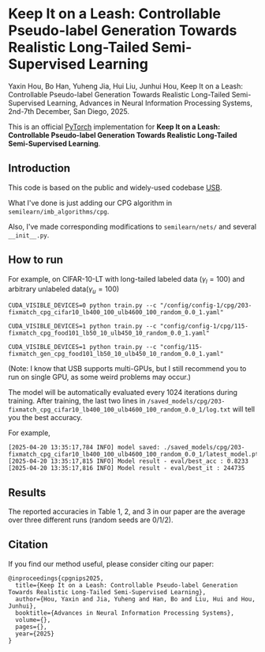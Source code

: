 # Keep It on a Leash: Controllable Pseudo-label Generation Towards Realistic Long-Tailed Semi-Supervised Learning
Yaxin Hou, Bo Han, Yuheng Jia, Hui Liu, Junhui Hou, Keep It on a Leash: Controllable Pseudo-label Generation Towards Realistic Long-Tailed Semi-Supervised Learning, Advances in Neural Information Processing Systems, 2nd-7th December, San Diego, 2025.

This is an official [PyTorch](http://pytorch.org) implementation for **Keep It on a Leash: Controllable Pseudo-label Generation Towards Realistic Long-Tailed Semi-Supervised Learning**.

## Introduction
This code is based on the public and widely-used codebase [USB](https://github.com/microsoft/Semi-supervised-learning).

What I've done is just adding our CPG algorithm in `semilearn/imb_algorithms/cpg`.

Also, I've made corresponding modifications to `semilearn/nets/` and several `__init__.py`.

## How to run
For example, on CIFAR-10-LT with long-tailed labeled data ($\gamma_l=100$) and arbitrary unlabeled data($\gamma_u=100$)

```
CUDA_VISIBLE_DEVICES=0 python train.py --c "/config/config-1/cpg/203-fixmatch_cpg_cifar10_lb400_100_ulb4600_100_random_0.0_1.yaml"
```

```
CUDA_VISIBLE_DEVICES=1 python train.py --c "config/config-1/cpg/115-fixmatch_cpg_food101_lb50_10_ulb450_10_random_0.0_1.yaml"
```

```
CUDA_VISIBLE_DEVICES=1 python train.py --c "config/115-fixmatch_gen_cpg_food101_lb50_10_ulb450_10_random_0.0_1.yaml"
```

(Note: I know that USB supports multi-GPUs, but I still recommend you to run on single GPU, as some weird problems may occur.)

The model will be automatically evaluated every 1024 iterations during training. After training, the last two lines in `/saved_models/cpg/203-fixmatch_cpg_cifar10_lb400_100_ulb4600_100_random_0.0_1/log.txt` will tell you the best accuracy. 

For example,
```
[2025-04-20 13:35:17,784 INFO] model saved: ./saved_models/cpg/203-fixmatch_cpg_cifar10_lb400_100_ulb4600_100_random_0.0_1/latest_model.pth
[2025-04-20 13:35:17,815 INFO] Model result - eval/best_acc : 0.8233
[2025-04-20 13:35:17,816 INFO] Model result - eval/best_it : 244735
```

## Results

The reported accuracies in Table 1, 2, and 3 in our paper are the average over three different runs (random seeds are 0/1/2). 

## Citation

If you find our method useful, please consider citing our paper:

  ```
  @inproceedings{cpgnips2025,
    title={Keep It on a Leash: Controllable Pseudo-label Generation Towards Realistic Long-Tailed Semi-Supervised Learning},
    author={Hou, Yaxin and Jia, Yuheng and Han, Bo and Liu, Hui and Hou, Junhui},
    booktitle={Advances in Neural Information Processing Systems},
    volume={},
    pages={},
    year={2025}
  }
  ```

